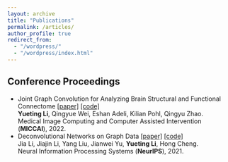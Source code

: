 ```yaml
---
layout: archive
title: "Publications"
permalink: /articles/
author_profile: true
redirect_from: 
  - "/wordpress/"
  - "/wordpress/index.html"
---
```

  
## Conference Proceedings
- Joint Graph Convolution for Analyzing Brain Structural and Functional Connectome [[paper]]() [[code]](https://github.com/Li-Yueting/brain_gcn) <br>
  **Yueting Li**, Qingyue Wei, Eshan Adeli, Kilian Pohl, Qingyu Zhao. <br> 
  Medical Image Computing and Computer Assisted Intervention (**MICCAI**), 2022. 
- Deconvolutional Networks on Graph Data [[paper]](https://arxiv.org/abs/2110.15528) [[code]]() <br>
  Jia Li, Jiajin Li, Yang Liu, Jianwei Yu, **Yueting Li**, Hong Cheng. <br>
  Neural Information Processing Systems (**NeurIPS**), 2021. 

